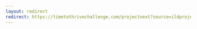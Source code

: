 ```yaml
---
layout: redirect
redirect: https://timetothrivechallenge.com/projectnext?source=ildprojectnext&a=1899
---
```


